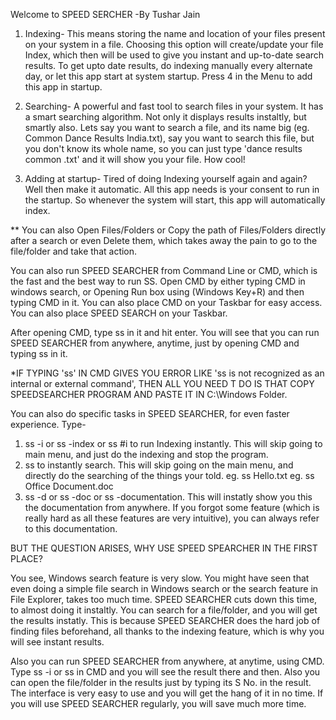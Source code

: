 Welcome to 
    SPEED SERCHER
        -By Tushar Jain
                
1) Indexing- This means storing the name and location of your files present on your system in a file.
             Choosing this option will create/update your file Index, which then will be used to give
             you instant and up-to-date search results. To get upto date results, do indexing manually
             every alternate day, or let this app start at system startup. Press 4 in the Menu to add this
             app in startup.
             

2) Searching- A powerful and fast tool to search files in your system. It has a smart searching algorithm.
              Not only it displays results instaltly, but smartly also.
              Lets say you want to search a file, and its name big (eg. Common Dance Results India.txt), say
              you want to search this file, but you don't know its whole name, so you can just type
              'dance results common .txt' and it will show you your file. How cool!

3) Adding at startup- Tired of doing Indexing yourself again and again? Well then make it automatic. All this
                      app needs is your consent to run in the startup. So whenever the system will start, this
                      app will automatically index.

** You can also Open Files/Folders or Copy the path of Files/Folders directly after a search or even Delete them,
which takes away the pain to go to the file/folder and take that action.

You can also run SPEED SEARCHER from Command Line or CMD, which is the fast and the best way to run SS.
Open CMD by either typing CMD in windows search, or Opening Run box using (Windows Key+R) and then typing
CMD in it. You can also place CMD on your Taskbar for easy access. You can also place SPEED SEARCH on your
Taskbar.



After opening CMD, type ss in it and hit enter. You will see that you can run SPEED SEARCHER from anywhere,
anytime, just by opening CMD and typing ss in it.

*IF TYPING 'ss' IN CMD GIVES YOU ERROR LIKE 'ss is not recognized as an internal or external command', THEN
ALL YOU NEED T DO IS THAT COPY SPEEDSEARCHER PROGRAM AND PASTE IT IN C:\Windows Folder.

You can also do specific tasks in SPEED SEARCHER, for even faster experience.
Type-
1) ss -i or ss -index or ss #i to run Indexing instantly. This will skip going to main menu, and just do
        the indexing and stop the program.
2) ss <type your search here> to instantly search. This will skip going on the main menu, and directly
        do the searching of the things your told.
        eg. ss Hello.txt
        eg. ss Office Document.doc
3) ss -d or ss -doc or ss -documentation. This will instatly show you this the documentation from anywhere.
        If you forgot some feature (which is really hard as all these features are very intuitive), you can
        always refer to this documentation.
        
        
BUT THE QUESTION ARISES, WHY USE SPEED SPEARCHER IN THE FIRST PLACE?

You see, Windows search feature is very slow. You might have seen that even doing a simple file
search in Windows search or the search feature in File Explorer, takes too much time. SPEED SEARCHER
cuts down this time, to almost doing it instaltly. You can search for a file/folder, and you will get
the results instatly. This is because SPEED SEARCHER does the hard job of finding files beforehand,
all thanks to the indexing feature, which is why you will see instant results.

Also you can run SPEED SEARCHER from anywhere, at anytime, using CMD. Type ss -i or ss <files to search>
in CMD and you will see the result there and then. Also you can open the file/folder in the results just
by typing its S No. in the result. The interface is very easy to use and you will get the hang of it in
no time. If you will use SPEED SEARCHER regularly, you will save much more time.
